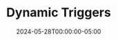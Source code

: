 ---
layout: ext_single
title: Dynamic Triggers
slug: dynamic-triggers
desc: Attach triggers to buttons dynamically via SAMMI commands
category: utilities
date: '2024-05-28T00:00:00-05:00'
permalink: extensions/utilities/:slug
download_url: https://christinak.itch.io/dynamic-triggers
developer_name: Christina K.
developer_url: https://christinak.itch.io
icon_local: dynamic_triggers.png
trailer: https://www.youtube.com/embed/LW99bDilbLU
screenshots_local: dynamic-triggers_ss.png
version: 1.0
sammi_version: 2024.2.0
platform: Any
overview: |
    <div class="alert alert-info mt-3" role="alert">Currently available to my <a href="https://www.patreon.com/Christinna">Patrons</a> as an early access perk</div>

    **Dynamic Triggers** is an extension that allows you to attach triggers to buttons dynamically via SAMMI commands.  
    These triggers work in the same way as your regular button triggers, but you can attach them to buttons on the fly.

    **Features**  
    - Add a dynamic trigger to a button (persists through SAMMI resets, must be readded after SAMMI restarts)
    - Modify an existing dynamic trigger
    - Remove a dynamic trigger from a button
    - See all active dynamic triggers

    Comes with a premade deck with all available commands and explanations.

    **Important Notes**  
    This extension may stop working if there are any significant updates to SAMMI Core. If that happens, please contact the developer for an update.  
    This is a beta version. Twitch Chat message triggers are supported, with more trigger types coming soon.
    
setup: |
    1. Ensure you're on the latest version of SAMMI.
    2. Install the extension. 
    3. Press the red **INIT** button or reload your Bridge, and wait for an alert the extension is loaded. You only need to do this once, as it will load automatically whenever you connect to Bridge.
    4. Review the premade deck "Dynamic Triggers" for all available extension commands.

    **Important Note**  
    This extension may stop working if there are any significant updates to SAMMI Core. If that happens, please contact the developer for an update.

    #### Useful Tips
    - DTs work the same as temporarily attaching a trigger to the end of the current button triggers
    - DTs do not override your existing button triggers
    - DTs follow the exact same rules as regular button triggers, e.g. they won't work if button is blocked
    - DTs support variables! You can freely modify them on the fly and, for example, change the message or who should be allowed to trigger the button.
    - DTs do NOT reset when you reset SAMMI. They will stay active until:
        1. You remove them one by one using `Dynamic Triggers: Remove Trigger` command 
        2. You use `Dynamic Triggers: Clear All Triggers` command.
        3. You completely close and reopen SAMMI.

    #### Available Commands  
    

    ##### Add or Modify Dynamic Trigger
    **Command Name:** `Dynamic Triggers: Add/Modify Trigger`  

    Create a new dynamic trigger or modify an existing one. 

    **Applicable for all dynamic trigger types**: 

    | Box Name | Explanation |
    |-------|--------|
    | Button ID | Button ID to attach or modify the trigger to. Leave empty to attach it to the current button. |
    | Group ID | Input Group ID if you want the trigger to respect Group queue. Else leave empty. |
    | Trigger ID | ID to identify your trigger, can be anything. Use this ID to modify or delete the trigger. |
    {:class='table table-secondary w-auto table-hover text-break'}

    **DT: Twitch Chat Message**

    | Box Name | Explanation |
    |-------|--------|
    |Message|Twitch Chat message to trigger the button.|
    |Username|Twitch username to trigger the button. Leave empty to allow all users.|
    |Only Allow |Select if you want to allow only Broadcaster/Moderator/VIP to trigger the button.|
    | Subscriber | Select if you want to allow only Subscribers to trigger the button.|
    |Founder|Select if you want to allow only the channel founder to trigger the button.|
    |EW| Allow Empty Wildcard|
    |CS| Case Sensitive|
    {:class='table table-secondary w-auto table-hover text-break'}

    <br>

    ##### Remove Dynamic Trigger
    **Command Name:** `Dynamic Triggers: Remove Trigger`  

    Remove a dynamic trigger from a button. The trigger is removed as soon as the command runs. 

    | Box Name | Explanation |
    |-------|--------|
    | Trigger ID | ID of the dynamic trigger to remove. |
    {:class='table table-secondary w-auto table-hover text-break'}

    <br>

    ##### Remove All Dynamic Triggers
    **Command Name:** `Dynamic Triggers: Clear All Triggers`  

    Remove all dynamic triggers from all buttons. There might be 100-200ms delay to remove all triggers.
privacy_collect: false
---